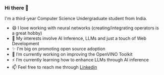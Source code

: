 ### Hi there 👋

<!--
**siddhant-0707/siddhant-0707** is a ✨ _special_ ✨ repository because its `README.md` (this file) appears on your GitHub profile.

Here are some ideas to get you started:

- 🔭 I’m currently working on ...
- 🌱 I’m currently learning ...
- 👯 I’m looking to collaborate on ...
- 🤔 I’m looking for help with ...
- 💬 Ask me about ...
- 📫 How to reach me: ...
- 😄 Pronouns: ...
- ⚡ Fun fact: ...
-->

I'm a third-year Computer Science Undergraduate student from India.
- 😄 I love working with neural networks (creating/integrating operators is a great hobby)
- 🌱 My interests involve AI Inference, LLMs and just a touch of Web Development
- ✨ I'm big on promoting open source adoption
- 🔭 I’m currently working on improving the OpenVINO Toolkit
- ⚡ I’m currently learning how to enhance LLMs through AI inference
- 📫 Feel free to reach me through [Linkedin](https://www.linkedin.com/in/siddhant-chauhan07/)
